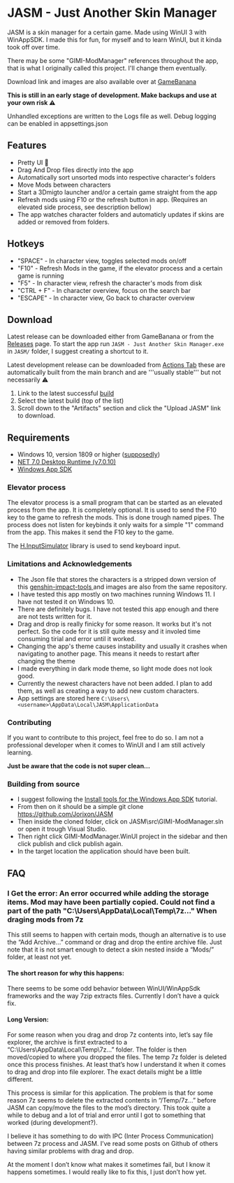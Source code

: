 ﻿# JASM - Just Another Skin Manager

JASM is a skin manager for a certain game. Made using WinUI 3 with WinAppSDK. 
I made this for fun, for myself and to learn WinUI, but it kinda took off over time.

There may be some "GIMI-ModManager" references throughout the app, that is what I originally called this project. I'll change them eventually.


Download link and images are also available over at [GameBanana](https://gamebanana.com/tools/14574)

**This is still in an early stage of development. Make backups and use at your own risk ⚠️** 

Unhandled exceptions are written to the Logs file as well. Debug logging can be enabled in appsettings.json



## Features
- Pretty UI 👀
- Drag And Drop files directly into the app
- Automatically sort unsorted mods into respective character's folders
- Move Mods between characters
- Start a 3Dmigto launcher and/or a certain game straight from the app
- Refresh mods using F10 or the refresh button in app. (Requires an elevated side process, see description bellow)
- The app watches character folders and automaticly updates if skins are added or removed from folders.

## Hotkeys
- "SPACE" - In character view, toggles selected mods on/off
- "F10" - Refresh Mods in the game, if the elevator process and a certain game is running
- "F5" - In character view, refresh the character's mods from disk
- "CTRL + F" - In character overview, focus on the search bar
- "ESCAPE" - In character view, Go back to character overview

## Download
Latest release can be downloaded either from GameBanana or from the [Releases](https://github.com/Jorixon/JASM/releases) page. To start the app run ```JASM - Just Another Skin Manager.exe``` in ```JASM/``` folder, I suggest creating a shortcut to it.

Latest development release can be downloaded from [Actions Tab](https://github.com/Jorixon/JASM/actions/workflows/dotnet-desktop.yml?query=branch%3Amain+is%3Asuccess) these are automatically built from the main branch and are '''usually stable''' but not necessarily ⚠️
1. Link to the latest successful [build](https://github.com/Jorixon/JASM/actions/workflows/dotnet-desktop.yml?query=branch%3Amain+is%3Asuccess)
2. Select the latest build (top of the list)
3. Scroll down to the "Artifacts" section and click the "Upload JASM" link to download.

## Requirements
- Windows 10, version 1809 or higher ([supposedly](https://learn.microsoft.com/en-us/windows/apps/windows-app-sdk/))
- [NET 7.0 Desktop Runtime (v7.0.10)](https://aka.ms/dotnet-core-applaunch?missing_runtime=true&arch=x64&rid=win10-x64&apphost_version=7.0.10&gui=true)
- [Windows App SDK](https://learn.microsoft.com/en-us/windows/apps/windows-app-sdk/downloads)

### Elevator process
The elevator process is a small program that can be started as an elevated process from the app. It is completely optional.
It is used to send the F10 key to the game to refresh the mods. This is done trough named pipes. 
The process does not listen for keybinds it only waits for a simple "1" command from the app. This makes it send the F10 key to the game.

The [H.InputSimulator](https://github.com/HavenDV/H.InputSimulator) library is used to send keyboard input.


### Limitations and Acknowledgements
- The Json file that stores the characters is a stripped down version of this [genshin-impact-tools ](https://github.com/tokafew420/genshin-impact-tools/blob/3d10e411a411b8ed532356ccb45fcd80b6b2383b/data/characters.json) and images are also from the same repository.
- I have tested this app mostly on two machines running Windows 11. I have not tested it on Windows 10.
- There are definitely bugs. I have not tested this app enough and there are not tests written for it.
- Drag and drop is really finicky for some reason. It works but it's not perfect. So the code for it is still quite messy and it involed time consuming tirial and error until it worked.
- Changing the app's theme causes instability and usually it crashes when navigating to another page. This means it needs to restart after changing the theme
- I made everything in dark mode theme, so light mode does not look good.
- Currently the newest characters have not been added. I plan to add them, as well as creating a way to add new custom characters.
- App settings are stored here ```C:\Users\<username>\AppData\Local\JASM\ApplicationData```

### Contributing
If you want to contribute to this project, feel free to do so. I am not a professional developer when it comes to WinUI and I am still actively  learning.

**Just be aware that the code is not super clean...**

### Building from source
- I suggest following the [Install tools for the Windows App SDK](https://learn.microsoft.com/en-us/windows/apps/windows-app-sdk/set-up-your-development-environment?tabs=cs-vs-community%2Ccpp-vs-community%2Cvs-2022-17-1-a%2Cvs-2022-17-1-b) tutorial.
- From then on it should be a simple git clone https://github.com/Jorixon/JASM
- Then inside the cloned folder, click on JASM\src\GIMI-ModManager.sln or open it trough Visual Studio.
- Then right click GIMI-ModManager.WinUI project in the sidebar and then click publish and click publish again.
- In the target location the application should have been built.

## FAQ

### I Get the error: An error occurred while adding the storage items. Mod may have been partially copied. Could not find a part of the path "C:\Users\\AppData\Local\Temp\7z..." When draging mods from 7z
This still seems to happen with certain mods, though an alternative is to use the “Add Archive…” command or drag and drop the entire archive file. Just note that it is not smart enough to detect a skin nested inside a “Mods/” folder, at least not yet.

#### The short reason for why this happens:

There seems to be some odd behavior between WinUI/WinAppSdk frameworks and the way 7zip extracts files. Currently I don’t have a quick fix.

#### Long Version:

For some reason when you drag and drop 7z contents into, let’s say file explorer, the archive is first extracted to a “C:\Users\\AppData\Local\Temp\7z…” folder. The folder is then moved/copied to where you dropped the files. The temp 7z folder is deleted once this process finishes. At least that’s how I understand it when it comes to drag and drop into file explorer. The exact details might be a little different.

This process is similar for this application. The problem is that for some reason 7z seems to delete the extracted contents in “/Temp/7z…” before JASM can copy/move the files to the mod’s directory. This took quite a while to debug and a lot of trial and error until I got to something that worked (during development?).

I believe it has something to do with IPC (Inter Process Communication) between 7z process and JASM. I’ve read some posts on Github of others having similar problems with drag and drop.

At the moment I don’t know what makes it sometimes fail, but I know it happens sometimes. I would really like to fix this, I just don’t how yet.


